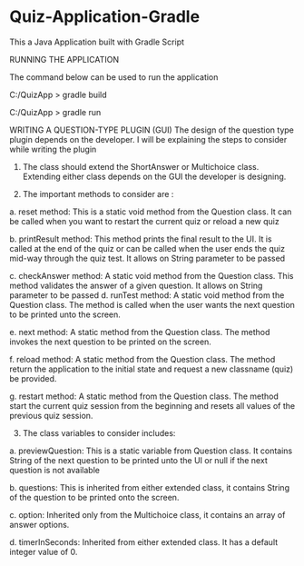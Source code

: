 # Quiz-Application-Gradle
This a Java Application built with Gradle Script

RUNNING THE APPLICATION

The command below can be used to run the application

C:/QuizApp > gradle build

C:/QuizApp > gradle run


WRITING A QUESTION-TYPE PLUGIN (GUI)
The design of the question type plugin depends on the developer. I will be explaining the steps to consider while writing the plugin

1. The class should extend the ShortAnswer or Multichoice class. Extending either class depends on the GUI the developer is designing.

2. The important methods to consider are :

a. reset method: This is a static void method from the Question class. It can be called when you want to restart the current quiz or reload a new quiz

b. printResult method: This method prints the final result to the UI. It is called at the end of the quiz or can be called when the user ends the quiz mid-way through the quiz test. It allows on String parameter to be passed

c. checkAnswer method: A static void method from the Question class. This method validates the answer of a given question. It allows on String parameter to be passed
d. runTest method: A static void method from the Question class. The method is called when the user wants the next question to be printed unto the screen.

e. next method: A static method from the Question class. The method invokes the next question to be printed on the screen.

f. reload method: A static method from the Question class. The method return the application to the initial state and request a new classname (quiz) be provided.

g. restart method: A static method from the Question class. The method start the current quiz session from the beginning and resets all values of the previous quiz session.

3. The class variables to consider includes:

a. previewQuestion: This is a static variable from Question class. It contains String of the next question to be printed unto the UI or null if the next question is not available

b. questions: This is inherited from either extended class, it contains String of the question to be printed onto the screen.

c. option: Inherited only from the Multichoice class, it contains an array of answer options.

d. timerInSeconds: Inherited from either extended class. It has a default integer value of 0.